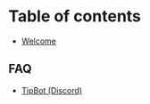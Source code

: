 # Table of contents

* [Welcome](README.md)

## FAQ

* [TipBot \(Discord\)](fag/tipbot-discord.md)

